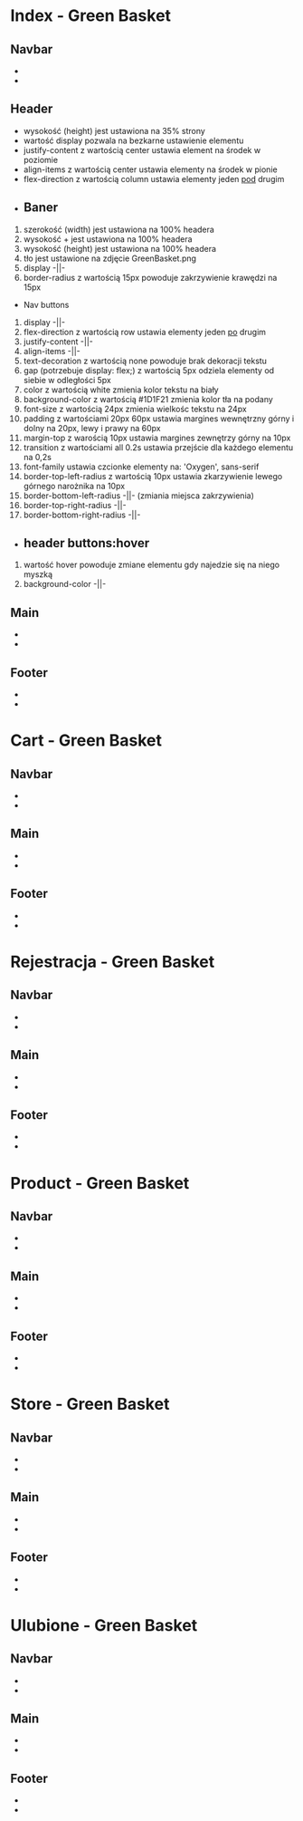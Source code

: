 # Index - Green Basket

## Navbar
- 
- 

## Header
- wysokość (height) jest ustawiona na 35% strony
- wartość display pozwala na bezkarne ustawienie elementu
- justify-content z wartością center ustawia element na środek w poziomie
- align-items z wartością center ustawia elementy na środek w pionie
- flex-direction z wartością column ustawia elementy jeden <u>pod</u> drugim
- ## Baner
1. szerokość (width) jest ustawiona na 100% headera
2.  wysokość + jest ustawiona na 100% headera
3.  wysokość (height) jest ustawiona na 100% headera
4. tło jest ustawione na zdjęcie GreenBasket.png
5. display -||-
6. border-radius z wartością 15px powoduje zakrzywienie krawędzi na 15px
- Nav buttons
1. display -||-
2. flex-direction z wartością row ustawia elementy jeden <u>po</u> drugim
3. justify-content -||-
4. align-items -||-
5. text-decoration z wartością none powoduje brak dekoracji tekstu
6. gap (potrzebuje display: flex;) z wartością 5px odziela elementy od siebie w odległości 5px
7. color z wartością white zmienia kolor tekstu na biały
8. background-color z wartością  #1D1F21 zmienia kolor tła na podany
9. font-size z wartością 24px zmienia wielkośc tekstu na 24px
10. padding z wartościami 20px 60px ustawia margines wewnętrzny górny i dolny na 20px, lewy i prawy  na 60px
11. margin-top z warością 10px ustawia margines zewnętrzy górny na 10px
12. transition z wartościami all 0.2s ustawia przejście dla każdego elementu na 0,2s
13. font-family ustawia czcionke elementy na: 'Oxygen', sans-serif
14. border-top-left-radius z wartością 10px ustawia zkarzywienie lewego górnego narożnika na 10px
15. border-bottom-left-radius -||- (zmiania miejsca zakrzywienia)
16. border-top-right-radius -||-
17. border-bottom-right-radius -||-
- ## header buttons:hover
1. wartość hover powoduje zmiane elementu gdy najedzie się na niego myszką
2. background-color -||-
## Main
- 
- 

## Footer
- 
- 


# Cart - Green Basket

## Navbar
- 
-

## Main
- 
- 

## Footer
- 
- 


# Rejestracja - Green Basket

## Navbar
- 
-

## Main
- 
- 

## Footer
- 
- 


# Product - Green Basket

## Navbar
- 
-

## Main
- 
- 

## Footer
- 
- 


# Store - Green Basket

## Navbar
- 
- 

## Main
- 
- 

## Footer
- 
- 


# Ulubione - Green Basket

## Navbar
- 
- 

## Main
- 
- 

## Footer
- 
- 

